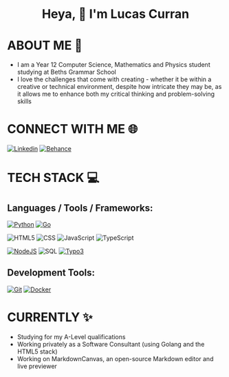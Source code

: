 <h1 align="center">Heya, 👋 I'm Lucas Curran</h1>

# ABOUT ME 💫
- I am a Year 12 Computer Science, Mathematics and Physics student studying at Beths Grammar School
- I love the challenges that come with creating - whether it be within a creative or technical environment, despite how intricate they may be, as it allows me to enhance both my critical thinking and problem-solving skills

# CONNECT WITH ME 🌐

[![Linkedin](https://img.shields.io/badge/linkedin-white?style=for-the-badge&logo=linkedin&logoColor=white&color=%230A66C2)](https://www.linkedin.com/in/lucascurrann/)
[![Behance](https://img.shields.io/badge/behance-white?style=for-the-badge&logo=behance&logoColor=white&color=%231769FF)](https://www.behance.net/lucascurran)

# TECH STACK 💻
## Languages / Tools / Frameworks: 

[![Python](https://img.shields.io/badge/python-white?style=for-the-badge&logo=python&logoColor=white&color=%233776AB)](https://www.python.org)
[![Go](https://img.shields.io/badge/golang-white?style=for-the-badge&logo=go&logoColor=white&color=%2300ADD8)](https://go.dev/)

![HTML5](https://img.shields.io/badge/html5-white?style=for-the-badge&logo=html5&logoColor=white&color=%23E34F26)
![CSS](https://img.shields.io/badge/css-white?style=for-the-badge&logo=css3&logoColor=white&color=%231572B6)
![JavaScript](https://img.shields.io/badge/javascript-white?style=for-the-badge&logo=javascript&logoColor=%23F7DF1E&color=%23323330)
![TypeScript](https://img.shields.io/badge/typescript-white?style=for-the-badge&logo=typescript&logoColor=white&color=%233178C6)

[![NodeJS](https://img.shields.io/badge/node.js-white?style=for-the-badge&logo=node.js&logoColor=white&color=%23339933)](https://nodejs.org/)
![SQL](https://img.shields.io/badge/sql-white?style=for-the-badge&logo=postgresql&logoColor=white&color=%23003B57)
[![Typo3](https://img.shields.io/badge/typo3-ffffff?style=for-the-badge&logo=typo3&logoColor=white&color=%23FF8700)](https://typo3.com)

## Development Tools:

[![Git](https://img.shields.io/badge/git-ffffff?style=for-the-badge&logo=git&logoColor=white&color=%23F05032)](https://git-scm.com) 
[![Docker](https://img.shields.io/badge/docker-white?style=for-the-badge&logo=docker&logoColor=white&color=%232496ED)](https://www.docker.com/)

# CURRENTLY ✨

- Studying for my A-Level qualifications
- Working privately as a Software Consultant (using Golang and the HTML5 stack)
- Working on MarkdownCanvas, an open-source Markdown editor and live previewer
